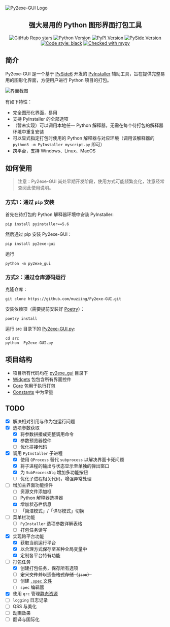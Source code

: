 ![Py2exe-GUI Logo](https://github.com/muziing/Py2exe-GUI/raw/main/docs/source/images/py2exe-gui_logo_big.png)

<h2 align="center">强大易用的 Python 图形界面打包工具</h2>

<p align="center">
<img alt="GitHub Repo stars" src="https://img.shields.io/github/stars/muziing/Py2exe-GUI">
<img alt="Python Version" src="https://img.shields.io/pypi/pyversions/py2exe-gui">
<a href="https://pypi.org/project/py2exe-gui/"><img alt="PyPI Version" src="https://img.shields.io/pypi/v/py2exe-gui"></a>
<a href="https://doc.qt.io/qtforpython/index.html"><img alt="PySide Version" src="https://img.shields.io/badge/PySide-6.2-blue"></a>
<a href="https://github.com/psf/black"><img alt="Code style: black" src="https://img.shields.io/badge/code%20style-black-000000.svg"></a>
<a href="http://mypy-lang.org/"><img alt="Checked with mypy" src="http://www.mypy-lang.org/static/mypy_badge.svg"></a>
</p>

## 简介

Py2exe-GUI 是一个基于 [PySide6](https://doc.qt.io/qtforpython/index.html) 开发的 [PyInstaller](https://pyinstaller.org/) 辅助工具，旨在提供完整易用的图形化界面，方便用户进行 Python 项目的打包。

![界面截图](https://github.com/muziing/Py2exe-GUI/raw/main/docs/source/images/Py2exe-GUI_v0.1.0_screenshot.png)

有如下特性：

- 完全图形化界面，易用
- 支持 PyInstaller 的全部选项
- （暂未实现）可以调用本地任一 Python 解释器，无需在每个待打包的解释器环境中重复安装
- 可以显式指定打包时使用的 Python 解释器与对应环境（调用该解释器的 `python3 -m PyInstaller myscript.py` 即可）
- 跨平台，支持 Windows、Linux、MacOS

## 如何使用

> 注意：Py2exe-GUI 尚处早期开发阶段，使用方式可能频繁变化，注意经常查阅此使用说明。

### 方式1：通过 `pip` 安装

首先在待打包的 Python 解释器环境中安装 PyInstaller:

```shell
pip install pyinstaller==5.6
```

然后通过 pip 安装 Py2exe-GUI：

```shell
pip install py2exe-gui
```

运行

```shell
python -m py2exe_gui
```

### 方式2：通过仓库源码运行

克隆仓库：

```shell
git clone https://github.com/muziing/Py2exe-GUI.git
```

安装依赖项（需要提前安装好 [Poetry](https://python-poetry.org/)）：

```shell
poetry install
```

运行 src 目录下的 [Py2exe-GUI.py](src/Py2exe-GUI.py):

```shell
cd src
python  Py2exe-GUI.py
```


## 项目结构

- 项目所有代码均在 [py2exe_gui](src/py2exe_gui) 目录下
- [Widgets](src/py2exe_gui/Widgets) 包包含所有界面控件
- [Core](src/py2exe_gui/Core) 包用于执行打包
- [Constants](src/py2exe_gui/Constants) 中为常量

## TODO

- [x] 解决相对引用与作为包运行问题
- [x] 选项参数获取
    - [x] 将参数拼接成完整调用命令
    - [x] 参数预览器控件
    - [ ] 优化拼接代码
- [x] 调用 `PyInstaller` 子进程
    - [x] 使用 `QProcess` 替代 `subprocess` 以解决界面卡死问题
    - [x] 将子进程的输出与状态显示至单独的弹出窗口
    - [x] 为 `SubProcessDlg` 增加多功能按钮
    - [ ] 优化子进程相关代码，增强异常处理
- [ ] 增加主界面功能控件
    - [ ] 资源文件添加框
    - [ ] Python 解释器选择器
    - [x] 增加状态栏信息
    - [ ] 「简洁模式」/「详尽模式」切换
- [ ] 菜单栏功能
    - [ ] `PyInstaller` 选项参数详解表格
    - [ ] 打包任务读写
- [x] 实现跨平台功能
    - [x] 获取当前运行平台
    - [x] 以合理方式保存至某种全局变量中
    - [x] 定制各平台特有功能
- [ ] 打包任务
    - [x] 创建打包任务，保存所有选项
    - [ ] ~~定义文件并以适当格式存储（`json`）~~
    - [ ] 创建 [`.spec` 文件](https://pyinstaller.org/en/stable/spec-files.html)
    - [ ] `spec` 编辑器
- [x] 使用 `qrc` 管理[静态资源](src/py2exe_gui/Resources)
- [ ] `logging` 日志记录
- [ ] QSS 与美化
- [ ] 动画效果
- [ ] 翻译与国际化
